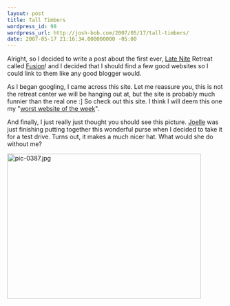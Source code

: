 ```yaml
---
layout: post
title: Tall Timbers
wordpress_id: 98
wordpress_url: http://josh-bob.com/2007/05/17/tall-timbers/
date: 2007-05-17 21:16:34.000000000 -05:00
---
```

Alright, so I decided to write a post about the first ever, <a href="http://store.healingplacechurch.org/ministries/latenite/07/">Late Nite</a> Retreat called <a href="http://store.healingplacechurch.org/ministries/latenite/07/?page_id=114">Fusion</a>! and I decided that I should find a few good websites so I could link to them like any good blogger would.

As I began googling, I came across this site. Let me reassure you, this is not the retreat center we will be hanging out at, but the site is probably much funnier than the real one :] So check out this site. I think I will deem this one my "<a href="http://www.talltimbers.net/">worst website of the week</a>".

And finally, I just really just thought you should see this picture. <a href="http://joelle19938.blogspot.com/">Joelle</a> was just finishing putting together this wonderful purse when I decided to take it for a test drive. Turns out, it makes a much nicer hat. What would she do without me?

<img src="http://josh-bob.com/wp-content/uploads/2007/05/pic-0387.jpg" alt="pic-0387.jpg" height="337" width="450" />
